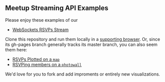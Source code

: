 Meetup Streaming API Examples
-----------------------------

Please enjoy these examples of our

* [WebSockets RSVPs Stream](http://www.meetup.com/meetup_api/docs/stream/2/rsvps/#websockets)

Clone this repository and run them locally in a [supporting browser](http://en.wikipedia.org/wiki/WebSockets#Browsers_supporting_WebSocket). Or, since its gh-pages branch generally tracks its master branch, you can also seem them here:

* [RSVPs Plotted on a `map`](http://meetup.github.com/stream/map/)
* [RSVPing members on a `photowall`](http://meetup.github.com/stream/photowall/)

We'd love for you to fork and add improments or entirely new visualizations.
